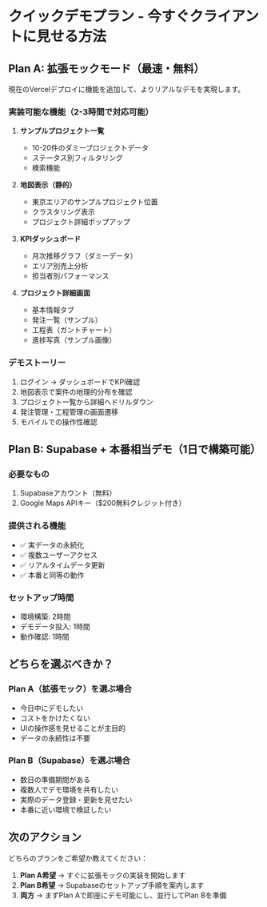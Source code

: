 # クイックデモプラン - 今すぐクライアントに見せる方法

## Plan A: 拡張モックモード（最速・無料）

現在のVercelデプロイに機能を追加して、よりリアルなデモを実現します。

### 実装可能な機能（2-3時間で対応可能）
1. **サンプルプロジェクト一覧**
   - 10-20件のダミープロジェクトデータ
   - ステータス別フィルタリング
   - 検索機能

2. **地図表示（静的）**
   - 東京エリアのサンプルプロジェクト位置
   - クラスタリング表示
   - プロジェクト詳細ポップアップ

3. **KPIダッシュボード**
   - 月次推移グラフ（ダミーデータ）
   - エリア別売上分析
   - 担当者別パフォーマンス

4. **プロジェクト詳細画面**
   - 基本情報タブ
   - 発注一覧（サンプル）
   - 工程表（ガントチャート）
   - 進捗写真（サンプル画像）

### デモストーリー
1. ログイン → ダッシュボードでKPI確認
2. 地図表示で案件の地理的分布を確認
3. プロジェクト一覧から詳細へドリルダウン
4. 発注管理・工程管理の画面遷移
5. モバイルでの操作性確認

## Plan B: Supabase + 本番相当デモ（1日で構築可能）

### 必要なもの
1. Supabaseアカウント（無料）
2. Google Maps APIキー（$200無料クレジット付き）

### 提供される機能
- ✅ 実データの永続化
- ✅ 複数ユーザーアクセス
- ✅ リアルタイムデータ更新
- ✅ 本番と同等の動作

### セットアップ時間
- 環境構築: 2時間
- デモデータ投入: 1時間
- 動作確認: 1時間

## どちらを選ぶべきか？

### Plan A（拡張モック）を選ぶ場合
- 今日中にデモしたい
- コストをかけたくない
- UIの操作感を見せることが主目的
- データの永続性は不要

### Plan B（Supabase）を選ぶ場合
- 数日の準備期間がある
- 複数人でデモ環境を共有したい
- 実際のデータ登録・更新を見せたい
- 本番に近い環境で検証したい

## 次のアクション

どちらのプランをご希望か教えてください：

1. **Plan A希望** → すぐに拡張モックの実装を開始します
2. **Plan B希望** → Supabaseのセットアップ手順を案内します
3. **両方** → まずPlan Aで即座にデモ可能にし、並行してPlan Bを準備